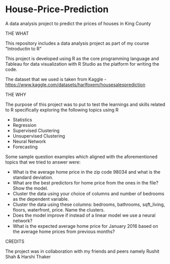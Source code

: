 # House-Price-Prediction
A data analysis project to predict the prices of houses in King County

THE WHAT

This repository includes a data analysis project as part of my course "Introductin to R"

This project is developed using R as the core programming language and Tableau for data visualization with R Studio as the platform for writing the code.

The dataset that we used is taken from Kaggle - https://www.kaggle.com/datasets/harlfoxem/housesalesprediction


THE WHY

The purpose of this project was to put to test the learnings and skills related to R specifically exploring the following topics using R

- Statistics
- Regression
- Supervised Clustering
- Unsupervised Clustering
- Neural Network
- Forecasting

Some sample question examples which aligned with the aforementioned topics that we tried to answer were:

- What is the average home price in the zip code 98034 and what is the standard deviation.
- What are the best predictors for home price from the ones in the file? Show the model.
- Cluster the data using your choice of columns and number of bedrooms as the dependent variable.
- Cluster the data using these columns: bedrooms, bathrooms, sqft_living, floors, waterfront, price. Name the clusters.
- Does the model improve if instead of a linear model we use a neural network?
- What is the expected average home price for January 2016 based on the average home prices from previous months?


CREDITS

The project was in collaboration with my friends and peers namely Rushit Shah & Harshi Thaker 


